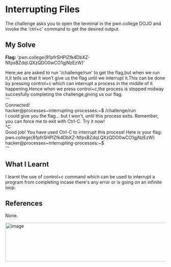 # Interrupting Files 
The challenge asks you to open the terminal in the pwn.college DOJO and invoke the 'ctrl+c' command to get the desired output.      

## My Solve
**Flag:** 'pwn.college{81pfrSHPlZfk4DbXZ-NfpsBZdqI.QXzQDO0wCO1gjNzEzW}'    

Here,we are asked to run '/challenge/run' to get the flag,but when we run it,it tells us that it won’t give us the flag until we interrupt it.This can be done by pressing control+c which can interrupt a process in the middle of it happening.Hence when we press control+c,the process is stopped midway succesfully completing the challenge,giving us our flag.     
'''     
Connected!                                                                             
hacker@processes~interrupting-processes:~$ /challenge/run     
I could give you the flag... but I won't, until this process exits. Remember,      
you can force me to exit with Ctrl-C. Try it now!      
^C      
Good job! You have used Ctrl-C to interrupt this process! Here is your flag:      
pwn.college{81pfrSHPlZfk4DbXZ-NfpsBZdqI.QXzQDO0wCO1gjNzEzW}     
hacker@processes~interrupting-processes:~$      
'''    

## What I Learnt
I learnt the use of control+c command which can be used to interrupt a program from completing incase there's any error or is going on an infinite loop.     

## References
None.         


<img width="629" height="122" alt="image" src="https://github.com/user-attachments/assets/c93733f6-73d0-4ad9-87ea-fd633b1e7362" />

